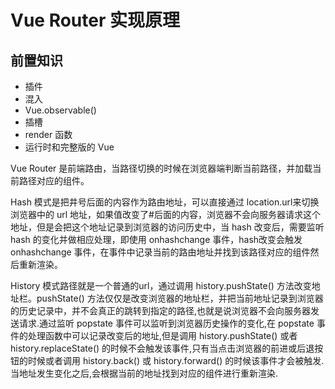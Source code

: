 # Vue Router 实现原理

## 前置知识

- 插件
- 混入
- Vue.observable()
- 插槽
- render 函数
- 运行时和完整版的 Vue

Vue Router 是前端路由，当路径切换的时候在浏览器端判断当前路径，并加载当前路径对应的组件。

Hash 模式是把井号后面的内容作为路由地址，可以直接通过 location.url来切换浏览器中的 url 地址，如果值改变了#后面的内容，浏览器不会向服务器请求这个地址，但是会把这个地址记录到浏览器的访问历史中，当 hash 改变后，需要监听 hash 的变化并做相应处理，即使用 onhashchange 事件，hash改变会触发 onhashchange 事件，在事件中记录当前的路由地址并找到该路径对应的组件然后重新渲染。

History 模式路径就是一个普通的url，通过调用 history.pushState() 方法改变地址栏。pushState() 方法仅仅是改变浏览器的地址栏，并把当前地址记录到浏览器的历史记录中，并不会真正的跳转到指定的路径,也就是说浏览器不会向服务器发送请求.通过监听 popstate 事件可以监听到浏览器历史操作的变化,在 popstate 事件的处理函数中可以记录改变后的地址,但是调用 history.pushState() 或者  history.replaceState() 的时候不会触发该事件,只有当点击浏览器的前进或后退按钮的时候或者调用 history.back() 或 history.forward() 的时候该事件才会被触发.当地址发生变化之后,会根据当前的地址找到对应的组件进行重新渲染. 